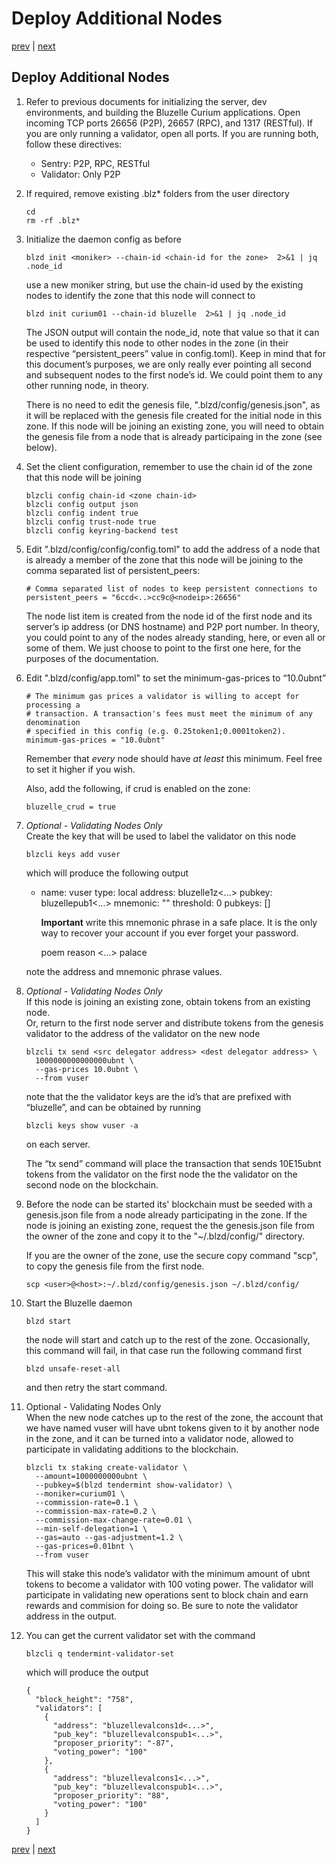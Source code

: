 # Deploy Additional Nodes

[prev](deploy.md) \| [next]()

## Deploy Additional Nodes

1. Refer to previous documents for initializing the server, dev environments, and building the Bluzelle Curium applications. Open incoming TCP ports 26656 \(P2P\), 26657 \(RPC\), and 1317 \(RESTful\). If you are only running a validator, open all ports. If you are running both, follow these directives:
   * Sentry: P2P, RPC, RESTful
   * Validator: Only P2P
2. If required, remove existing .blz\* folders from the user directory

   ```text
   cd
   rm -rf .blz*
   ```

3. Initialize the daemon config as before

   ```text
   blzd init <moniker> --chain-id <chain-id for the zone>  2>&1 | jq .node_id
   ```

   use a new moniker string, but use the chain-id used by the existing nodes to identify the zone that this node will connect to

   ```text
   blzd init curium01 --chain-id bluzelle  2>&1 | jq .node_id
   ```

   The JSON output will contain the node\_id, note that value so that it can be used to identify this node to other nodes in the zone \(in their respective “persistent\_peers” value in config.toml\). Keep in mind that for this document’s purposes, we are only really ever pointing all second and subsequent nodes to the first node’s id. We could point them to any other running node, in theory.

   There is no need to edit the genesis file, ".blzd/config/genesis.json", as it will be replaced with the genesis file created for the initial node in this zone. If this node will be joining an existing zone, you will need to obtain the genesis file from a node that is already participaing in the zone \(see below\).

4. Set the client configuration, remember to use the chain id of the zone that this node will be joining

   ```text
   blzcli config chain-id <zone chain-id>
   blzcli config output json 
   blzcli config indent true 
   blzcli config trust-node true
   blzcli config keyring-backend test
   ```

5. Edit ".blzd/config/config/config.toml" to add the address of a node that is already a member of the zone that this node will be joining to the comma separated list of persistent\_peers:

   ```text
   # Comma separated list of nodes to keep persistent connections to
   persistent_peers = "6ccd<..>cc9c@<nodeip>:26656"
   ```

   The node list item is created from the node id of the first node and its server’s ip address \(or DNS hostname\) and P2P port number. In theory, you could point to any of the nodes already standing, here, or even all or some of them. We just choose to point to the first one here, for the purposes of the documentation.

6. Edit ".blzd/config/app.toml" to set the minimum-gas-prices to “10.0ubnt”

   ```text
   # The minimum gas prices a validator is willing to accept for processing a
   # transaction. A transaction's fees must meet the minimum of any denomination
   # specified in this config (e.g. 0.25token1;0.0001token2).
   minimum-gas-prices = "10.0ubnt"
   ```

   Remember that _every_ node should have _at least_ this minimum. Feel free to set it higher if you wish.

   Also, add the following, if crud is enabled on the zone:

   ```text
   bluzelle_crud = true
   ```

7. _Optional - Validating Nodes Only_  
   Create the key that will be used to label the validator on this node

   ```text
   blzcli keys add vuser
   ```

   which will produce the following output

   * name: vuser type: local address: bluzelle1z&lt;...&gt; pubkey: bluzellepub1&lt;...&gt; mnemonic: "" threshold: 0 pubkeys: \[\]

     **Important** write this mnemonic phrase in a safe place. It is the only way to recover your account if you ever forget your password.

     poem reason &lt;...&gt; palace

   note the address and mnemonic phrase values.

8. _Optional - Validating Nodes Only_  
   If this node is joining an existing zone, obtain tokens from an existing node.  
   Or, return to the first node server and distribute tokens from the genesis validator to the address of the validator on the new node

   ```text
   blzcli tx send <src delegator address> <dest delegator address> \
     1000000000000000ubnt \
     --gas-prices 10.0ubnt \ 
     --from vuser
   ```

   note that the the validator keys are the id’s that are prefixed with “bluzelle”, and can be obtained by running

   ```text
   blzcli keys show vuser -a
   ```

   on each server.

   The “tx send” command will place the transaction that sends 10E15ubnt tokens from the validator on the first node the the validator on the second node on the blockchain.

9. Before the node can be started its' blockchain must be seeded with a genesis.json file from a node already participating in the zone. If the node is joining an existing zone, request the the genesis.json file from the owner of the zone and copy it to the "~/.blzd/config/" directory.

   If you are the owner of the zone, use the secure copy command "scp", to copy the genesis file from the first node.

   ```text
   scp <user>@<host>:~/.blzd/config/genesis.json ~/.blzd/config/
   ```

10. Start the Bluzelle daemon

    ```text
    blzd start
    ```

    the node will start and catch up to the rest of the zone. Occasionally, this command will fail, in that case run the following command first

    ```text
    blzd unsafe-reset-all
    ```

    and then retry the start command.

11. Optional - Validating Nodes Only  
    When the new node catches up to the rest of the zone, the account that we have named vuser will have ubnt tokens given to it by another node in the zone, and it can be turned into a validator node, allowed to participate in validating additions to the blockchain.

    ```text
    blzcli tx staking create-validator \
      --amount=1000000000ubnt \
      --pubkey=$(blzd tendermint show-validator) \
      --moniker=curium01 \
      --commission-rate=0.1 \
      --commission-max-rate=0.2 \
      --commission-max-change-rate=0.01 \
      --min-self-delegation=1 \
      --gas=auto --gas-adjustment=1.2 \
      --gas-prices=0.01bnt \
      --from vuser
    ```

    This will stake this node’s validator with the minimum amount of ubnt tokens to become a validator with 100 voting power. The validator will participate in validating new operations sent to block chain and earn rewards and commision for doing so. Be sure to note the validator address in the output.

12. You can get the current validator set with the command

    ```text
    blzcli q tendermint-validator-set
    ```

    which will produce the output

    ```text
    {
      "block_height": "758",
      "validators": [
        {
          "address": "bluzellevalcons1d<...>",
          "pub_key": "bluzellevalconspub1<...>",
          "proposer_priority": "-87",
          "voting_power": "100"
        },
        {
          "address": "bluzellevalcons1<...>",
          "pub_key": "bluzellevalconspub1<...>",
          "proposer_priority": "88",
          "voting_power": "100"
        }
      ]
    }
    ```

[prev](deploy.md) \| [next]()

